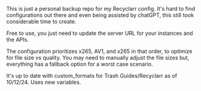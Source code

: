 This is just a personal backup repo for my Recyclarr config.
It's hard to find configurations out there and even being assisted by chatGPT, this still took considerable time to create.

Free to use, you just need to update the server URL for your instances and the APIs.

The configuration prioritizes x265, AV1, and x265 in that order, to optimize for file size vs quality.
You may need to manually adjust the file sizes but, everything has a fallback option for a worst case scenario.

It's up to date with custom_formats for Trash Guides/Recyclarr as of 10/12/24.  Uses new variables.
